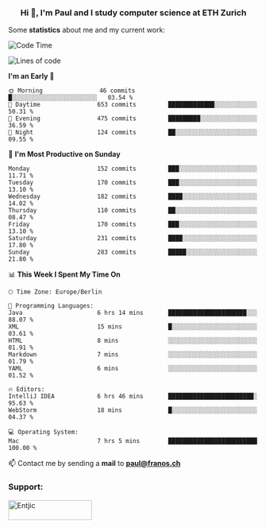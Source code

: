 <h3 align="center">Hi 👋, I'm Paul and I study computer science at ETH Zurich</h3>


Some **statistics** about me and my current work:

<!--START_SECTION:waka-->
![Code Time](http://img.shields.io/badge/Code%20Time-1%2C338%20hrs%2017%20mins-blue)

![Lines of code](https://img.shields.io/badge/From%20Hello%20World%20I%27ve%20Written-1.9%20million%20lines%20of%20code-blue)

**I'm an Early 🐤** 

```text
🌞 Morning                46 commits          █░░░░░░░░░░░░░░░░░░░░░░░░   03.54 % 
🌆 Daytime                653 commits         █████████████░░░░░░░░░░░░   50.31 % 
🌃 Evening                475 commits         █████████░░░░░░░░░░░░░░░░   36.59 % 
🌙 Night                  124 commits         ██░░░░░░░░░░░░░░░░░░░░░░░   09.55 % 
```
📅 **I'm Most Productive on Sunday** 

```text
Monday                   152 commits         ███░░░░░░░░░░░░░░░░░░░░░░   11.71 % 
Tuesday                  170 commits         ███░░░░░░░░░░░░░░░░░░░░░░   13.10 % 
Wednesday                182 commits         ████░░░░░░░░░░░░░░░░░░░░░   14.02 % 
Thursday                 110 commits         ██░░░░░░░░░░░░░░░░░░░░░░░   08.47 % 
Friday                   170 commits         ███░░░░░░░░░░░░░░░░░░░░░░   13.10 % 
Saturday                 231 commits         ████░░░░░░░░░░░░░░░░░░░░░   17.80 % 
Sunday                   283 commits         █████░░░░░░░░░░░░░░░░░░░░   21.80 % 
```


📊 **This Week I Spent My Time On** 

```text
🕑︎ Time Zone: Europe/Berlin

💬 Programming Languages: 
Java                     6 hrs 14 mins       ██████████████████████░░░   88.07 % 
XML                      15 mins             █░░░░░░░░░░░░░░░░░░░░░░░░   03.61 % 
HTML                     8 mins              ░░░░░░░░░░░░░░░░░░░░░░░░░   01.91 % 
Markdown                 7 mins              ░░░░░░░░░░░░░░░░░░░░░░░░░   01.79 % 
YAML                     6 mins              ░░░░░░░░░░░░░░░░░░░░░░░░░   01.52 % 

🔥 Editors: 
IntelliJ IDEA            6 hrs 46 mins       ████████████████████████░   95.63 % 
WebStorm                 18 mins             █░░░░░░░░░░░░░░░░░░░░░░░░   04.37 % 

💻 Operating System: 
Mac                      7 hrs 5 mins        █████████████████████████   100.00 % 
```


<!--END_SECTION:waka-->

📫 Contact me by sending a **mail** to **paul@franos.ch**

<h3 align="left">Support:</h3>
<p><a href="https://ko-fi.com/Entjic"> <img align="left" src="https://cdn.ko-fi.com/cdn/kofi3.png?v=3" height="40" width="168" alt="Entjic" /></a></p>
